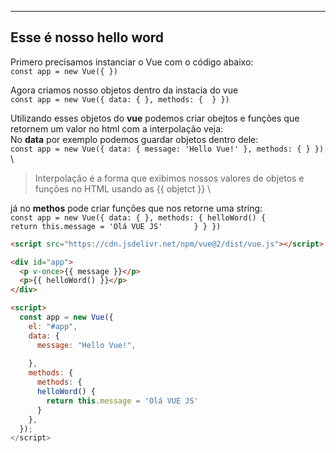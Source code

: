 * * * * *

Esse é nosso hello word
-----------------------

Primero precisamos instanciar o Vue com o código abaixo: \
`const app = new Vue({ })`

Agora criamos nosso objetos dentro da instacia do vue \
`const app = new Vue({ data: { }, methods: {  } })`

Utilizando esses objetos do **vue** podemos criar obejtos e funções que
retornem um valor no html com a interpolação veja: \
 No **data** por exemplo podemos guardar objetos dentro dele: \
`const app = new Vue({ data: { message: 'Hello Vue!' }, methods: { } })`
\
>Interpolação é a forma que exibimos nossos valores de objetos e funções no HTML usando as 
{{ objetct }} \

 já no **methos** pode criar funções que nos retorne uma string: \
`const app = new Vue({ data: { }, methods: { helloWord() {         return this.message = 'Olá VUE JS'       } } })`


```html
<script src="https://cdn.jsdelivr.net/npm/vue@2/dist/vue.js"></script>

<div id="app">
  <p v-once>{{ message }}</p> 
  <p>{{ helloWord() }}</p> 
</div>

<script>
  const app = new Vue({
    el: "#app",
    data: {
      message: "Hello Vue!",
      
    },
    methods: {
      methods: {
      helloWord() {
        return this.message = 'Olá VUE JS'
      }
    },
  });
</script>
```
